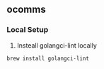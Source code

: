 ## ocomms
### Local Setup 
1. Insteall golangci-lint locally
```bash
brew install golangci-lint
``` 
